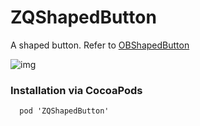 # ZQShapedButton
A shaped button. Refer to [OBShapedButton](https://github.com/ole/OBShapedButton)

![img](https://raw.githubusercontent.com/zhaozzq/ZQShapedButton/master/screen.jpeg)

### Installation via CocoaPods

```
  pod 'ZQShapedButton'
```
